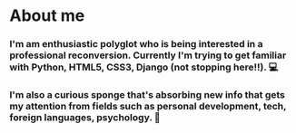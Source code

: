 # About me

### I'm am enthusiastic polyglot who is being interested in a professional reconversion. Currently I'm trying to get familiar with Python, HTML5, CSS3, Django (not stopping here!!). 💻

### I'm also a curious sponge that's absorbing new info that gets my attention from fields such as personal development, tech, foreign languages, psychology. 🧠 


